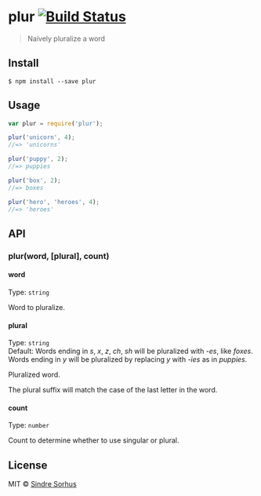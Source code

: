 # plur [![Build Status](https://travis-ci.org/sindresorhus/plur.svg?branch=master)](https://travis-ci.org/sindresorhus/plur)

> Naively pluralize a word


## Install

```
$ npm install --save plur
```


## Usage

```js
var plur = require('plur');

plur('unicorn', 4);
//=> 'unicorns'

plur('puppy', 2);
//=> puppies

plur('box', 2);
//=> boxes

plur('hero', 'heroes', 4);
//=> 'heroes'
```


## API

### plur(word, [plural], count)

#### word

Type: `string`

Word to pluralize.

#### plural

Type: `string`  
Default: Words ending in *s*, *x*, *z*, *ch*, *sh* will be pluralized with *-es*, like
*foxes*. Words ending in *y* will be pluralized by replacing *y* with *-ies* as
in *puppies*.

Pluralized word.

The plural suffix will match the case of the last letter in the word.

#### count

Type: `number`

Count to determine whether to use singular or plural.


## License

MIT © [Sindre Sorhus](http://sindresorhus.com)
